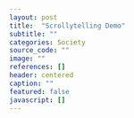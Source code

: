 ```yaml
---
layout: post
title:  "Scrollytelling Demo"
subtitle: ""
categories: Society
source_code: ""
image: ""
references: []
header: centered
caption: ""
featured: false
javascript: []
---
```

